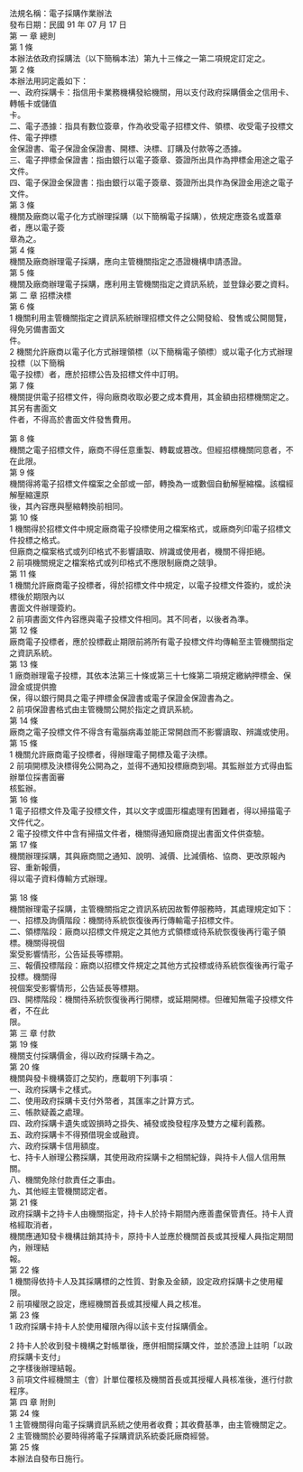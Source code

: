 法規名稱：電子採購作業辦法  
發布日期：民國 91 年 07 月 17 日  
第 一 章 總則  
第 1 條  
本辦法依政府採購法（以下簡稱本法）第九十三條之一第二項規定訂定之。  
第 2 條  
本辦法用詞定義如下：  
一、政府採購卡：指信用卡業務機構發給機關，用以支付政府採購價金之信用卡、轉帳卡或儲值  
卡。  
二、電子憑據：指具有數位簽章，作為收受電子招標文件、領標、收受電子投標文件、電子押標  
金保證書、電子保證金保證書、開標、決標、訂購及付款等之憑據。  
三、電子押標金保證書：指由銀行以電子簽章、簽證所出具作為押標金用途之電子文件。  
四、電子保證金保證書：指由銀行以電子簽章、簽證所出具作為保證金用途之電子文件。  
第 3 條  
機關及廠商以電子化方式辦理採購（以下簡稱電子採購），依規定應簽名或蓋章者，應以電子簽  
章為之。  
第 4 條  
機關及廠商辦理電子採購，應向主管機關指定之憑證機構申請憑證。  
第 5 條  
機關及廠商辦理電子採購，應利用主管機關指定之資訊系統，並登錄必要之資料。  
第 二 章 招標決標  
第 6 條  
1 機關利用主管機關指定之資訊系統辦理招標文件之公開發給、發售或公開閱覽，得免另備書面文  
件。  
2 機關允許廠商以電子化方式辦理領標（以下簡稱電子領標）或以電子化方式辦理投標（以下簡稱  
電子投標）者，應於招標公告及招標文件中訂明。  
第 7 條  
機關提供電子招標文件，得向廠商收取必要之成本費用，其金額由招標機關定之。其另有書面文  
件者，不得高於書面文件發售費用。  


第 8 條  
機關之電子招標文件，廠商不得任意重製、轉載或篡改。但經招標機關同意者，不在此限。  
第 9 條  
機關得將電子招標文件檔案之全部或一部，轉換為一或數個自動解壓縮檔。該檔經解壓縮還原  
後，其內容應與壓縮轉換前相同。  
第 10 條  
1 機關得於招標文件中規定廠商電子投標使用之檔案格式，或廠商列印電子招標文件投標之格式。  
但廠商之檔案格式或列印格式不影響讀取、辨識或使用者，機關不得拒絕。  
2 前項機關規定之檔案格式或列印格式不應限制廠商之競爭。  
第 11 條  
1 機關允許廠商電子投標者，得於招標文件中規定，以電子投標文件簽約，或於決標後於期限內以  
書面文件辦理簽約。  
2 前項書面文件內容應與電子投標文件相同。其不同者，以後者為準。  
第 12 條  
廠商電子投標者，應於投標截止期限前將所有電子投標文件均傳輸至主管機關指定之資訊系統。  
第 13 條  
1 廠商辦理電子投標，其依本法第三十條或第三十七條第二項規定繳納押標金、保證金或提供擔  
保，得以銀行開具之電子押標金保證書或電子保證金保證書為之。  
2 前項保證書格式由主管機關公開於指定之資訊系統。  
第 14 條  
廠商之電子投標文件不得含有電腦病毒並能正常開啟而不影響讀取、辨識或使用。  
第 15 條  
1 機關允許廠商電子投標者，得辦理電子開標及電子決標。  
2 前項開標及決標得免公開為之，並得不通知投標廠商到場。其監辦並方式得由監辦單位採書面審  
核監辦。  
第 16 條  
1 電子招標文件及電子投標文件，其以文字或圖形檔處理有困難者，得以掃描電子文件代之。  
2 電子投標文件中含有掃描文件者，機關得通知廠商提出書面文件供查驗。  
第 17 條  
機關辦理採購，其與廠商間之通知、說明、減價、比減價格、協商、更改原報內容、重新報價，  
得以電子資料傳輸方式辦理。  


第 18 條  
機關辦理電子採購，主管機關指定之資訊系統因故暫停服務時，其處理規定如下：  
一、招標及詢價階段：機關待系統恢復後再行傳輸電子招標文件。  
二、領標階段：廠商以招標文件規定之其他方式領標或待系統恢復後再行電子領標。機關得視個  
案受影響情形，公告延長等標期。  
三、報價投標階段：廠商以招標文件規定之其他方式投標或待系統恢復後再行電子投標。機關得  
視個案受影響情形，公告延長等標期。  
四、開標階段：機關待系統恢復後再行開標，或延期開標。但確知無電子投標文件者，不在此  
限。  
第 三 章 付款  
第 19 條  
機關支付採購價金，得以政府採購卡為之。  
第 20 條  
機關與發卡機構簽訂之契約，應載明下列事項：  
一、政府採購卡之樣式。  
二、使用政府採購卡支付外幣者，其匯率之計算方式。  
三、帳款疑義之處理。  
四、政府採購卡遺失或毀損時之掛失、補發或換發程序及雙方之權利義務。  
五、政府採購卡不得預借現金或融資。  
六、政府採購卡信用額度。  
七、持卡人辦理公務採購，其使用政府採購卡之相關紀錄，與持卡人個人信用無關。  
八、機關免除付款責任之事由。  
九、其他經主管機關認定者。  
第 21 條  
政府採購卡之持卡人由機關指定，持卡人於持卡期間內應善盡保管責任。持卡人資格經取消者，  
機關應通知發卡機構註銷其持卡，原持卡人並應於機關首長或其授權人員指定期間內，辦理結  
報。  
第 22 條  
1 機關得依持卡人及其採購標的之性質、對象及金額，設定政府採購卡之使用權限。  
2 前項權限之設定，應經機關首長或其授權人員之核准。  
第 23 條  
1 政府採購卡持卡人於使用權限內得以該卡支付採購價金。  


2 持卡人於收到發卡機構之對帳單後，應併相關採購文件，並於憑證上註明「以政府採購卡支付」  
之字樣後辦理結報。  
3 前項文件經機關主（會）計單位覆核及機關首長或其授權人員核准後，進行付款程序。  
第 四 章 附則  
第 24 條  
1 主管機關得向電子採購資訊系統之使用者收費；其收費基準，由主管機關定之。  
2 主管機關於必要時得將電子採購資訊系統委託廠商經營。  
第 25 條  
本辦法自發布日施行。  


